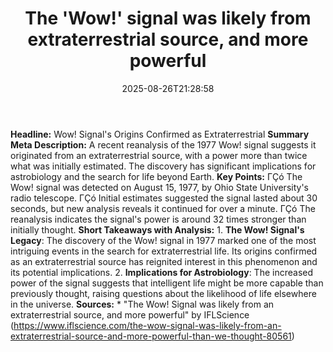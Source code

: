 ﻿---
title: "The 'Wow!' signal was likely from extraterrestrial source, and more powerful"
date: "2025-08-26T21:28:58"
category: "Markets"
summary: ""
slug: "the wow signal was likely from extraterrestrial source and m"
source_urls:
  - "https://www.iflscience.com/the-wow-signal-was-likely-from-an-extraterrestrial-source-and-more-powerful-than-we-thought-80561"
seo:
  title: "The 'Wow!' signal was likely from extraterrestrial source, and more powerful | Hash n Hedge"
  description: ""
  keywords: ["news", "markets", "brief"]
---
**Headline:** Wow! Signal's Origins Confirmed as Extraterrestrial  **Summary Meta Description:** A recent reanalysis of the 1977 Wow! signal suggests it originated from an extraterrestrial source, with a power more than twice what was initially estimated. The discovery has significant implications for astrobiology and the search for life beyond Earth.  **Key Points:**  ΓÇó The Wow! signal was detected on August 15, 1977, by Ohio State University's radio telescope. ΓÇó Initial estimates suggested the signal lasted about 30 seconds, but new analysis reveals it continued for over a minute. ΓÇó The reanalysis indicates the signal's power is around 32 times stronger than initially thought.  **Short Takeaways with Analysis:**  1. **The Wow! Signal's Legacy**: The discovery of the Wow! signal in 1977 marked one of the most intriguing events in the search for extraterrestrial life. Its origins confirmed as an extraterrestrial source has reignited interest in this phenomenon and its potential implications. 2. **Implications for Astrobiology**: The increased power of the signal suggests that intelligent life might be more capable than previously thought, raising questions about the likelihood of life elsewhere in the universe.  **Sources:**  * "The Wow! Signal was likely from an extraterrestrial source, and more powerful" by IFLScience (https://www.iflscience.com/the-wow-signal-was-likely-from-an-extraterrestrial-source-and-more-powerful-than-we-thought-80561) 
